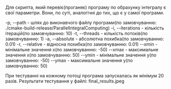 Для скрипта, який перевіє(проганяє) програму по обрахунку інтегралу є свої параметри.
Вони, по суті, аналогічні до тих, що є у самої програми.

-p, --path - шлях до виконавчого файлу програми(по замовчуванню: ./cmake-build-release/ParallelIntegralComputing)
-i, --iterations - кількість ітерацій(по замовчуванню: 10)
-t, --threads - кількість потоків(по замовчуванню: 1)
-a, --absolute - абсолютна похибка(по замовчуванню: 0.01)
-r, --relative - відносна похибка(по замовчуванню: 0.01)
--xmin - мінімальне значення х(по замовчуванню: -50)
--xmax - максимальне значення х(по замовчуванню: 50)
--ymin - мінімальне значення y(по замовчуванню: -50)
--ymax - максимальне значення y(по замовчуванню: 50)


При тестуванні на кожному потоці програма запускалась як мінімум 20 разів.
Результати тестування у файлі: final_results.jpeg